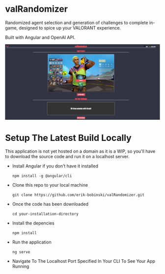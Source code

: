 # valRandomizer

Randomized agent selection and generation of challenges to complete in-game, designed to spice up your VALORANT experience.

Built with Angular and OpenAI API.

![image](src/assets/images/AgentSelectPlaceholder.png)

# Setup The Latest Build Locally
This application is not yet hosted on a domain as it is a WIP, so you'll have to download the source code and run it on a localhost server.
- Install Angular if you don't have it installed

  `npm install -g @angular/cli`

- Clone this repo to your local machine

  `git clone https://github.com/erik-bobinski/valRandomizer.git`

- Once the code has been downloaded

  `cd your-installation-directory`

- Install the depencies

  `npm install` 

- Run the application 

  `ng serve`
  
- Navigate To The Localhost Port Specified In Your CLI To See Your App Running
